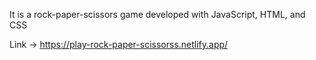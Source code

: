 It is a rock-paper-scissors game developed with JavaScript, HTML, and CSS

Link -> https://play-rock-paper-scissorss.netlify.app/
